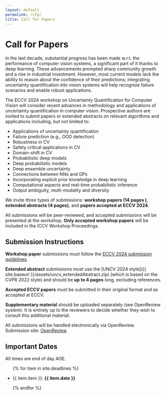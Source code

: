 ```yaml
---
layout: default
permalink: /cfp/
title: Call for Papers
---
```


# Call for Papers

In the last decade, substantial progress has been made w.r.t. the performance of computer vision systems, a significant part of it thanks to deep learning. These advancements prompted sharp community growth and a rise in industrial investment. However, most current models lack the ability to reason about the confidence of their predictions; integrating uncertainty quantification into vision systems will help recognize failure scenarios and enable robust applications.

The ECCV 2024 workshop on Uncertainty Quantification for Computer Vision will consider recent advances in methodology and applications of uncertainty quantification in computer vision. Prospective authors are invited to submit papers or extended abstracts on relevant algorithms and applications including, but not limited to:

* Applications of uncertainty quantification
* Failure prediction (e.g., OOD detection)
* Robustness in CV
* Safety critical applications in CV
* Domain-shift in CV
* Probabilistic deep models
* Deep probabilistic models
* Deep ensemble uncertainty
* Connections between NNs and GPs
* Incorporating explicit prior knowledge in deep learning
* Computational aspects and real-time probabilistic inference
* Output ambiguity, multi-modality and diversity

We invite _three_ types of submissions: **workshop papers (14 pages )**, **extended abstracts (4 pages)**, and **papers accepted at ECCV 2024**.

All submissions will be peer-reviewed, and accepted submissions will be presented at the workshop.
**Only accepted workshop papers** will be included in the ICCV Workshop Proceedings. 


## Submission Instructions

**Workshop paper** submissions _must_ follow the [ECCV 2024 submission guidelines](https://eccv.ecva.net/Conferences/2024/SubmissionPolicies).

**Extended abstract** submissions _must_ use the [UNCV 2024 style]({{ site.baseurl }}/assets/uncv_extendedAbstract.zip) (which is based on the CVPR 2022 style) and should be **up to 4 pages** long, excluding references.

**Accepted ECCV papers** _must_ be submitted in their original format and as accepted at ECCV.

**Supplementary material** should be uploaded separately (see OpenReview system). It is entirely up to the reviewers to decide whether they wish to consult this additional material.


All submissions will be handled electronically via OpenReview.<br/>
Submission site: [OpenReview](https://openreview.net/group?id=thecvf.com/ECCV/2024/Workshop/UnCV) 

## Important Dates

All times are end of day AOE.

<ul>

{% for item in site.deadlines  %}

  <li>{{ item.item }}: <strong>{{ item.date }}</strong></li>

{% endfor %}

</ul>

